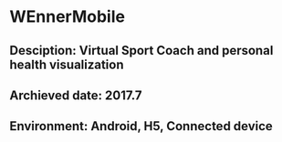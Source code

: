 # WEnnerMobile

## Desciption: Virtual Sport Coach and personal health visualization

## Archieved date: 2017.7

## Environment: Android, H5, Connected device
